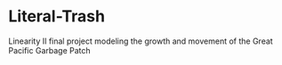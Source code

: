 # Literal-Trash
Linearity II final project modeling the growth and movement of the Great Pacific Garbage Patch
